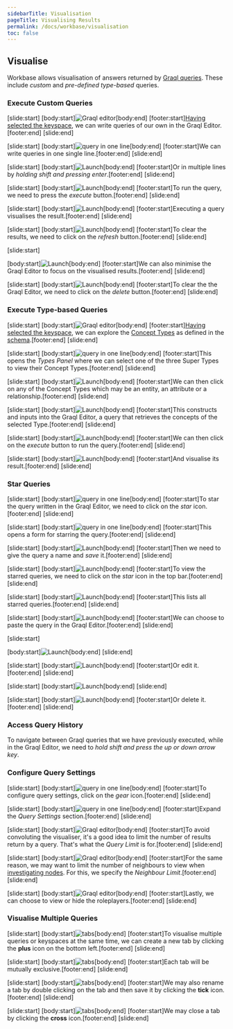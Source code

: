 ```yaml
---
sidebarTitle: Visualisation
pageTitle: Visualising Results
permalink: /docs/workbase/visualisation
toc: false
---
```


## Visualise
Workbase allows visualisation of answers returned by [Graql queries](/docs/query/overview). These include _custom_ and _pre-defined type-based_ queries.

### Execute Custom Queries
<div class="slideshow">

[slide:start]
[body:start]![Graql editor](/docs/images/workbase/1.1/custom_queries_1.png)[body:end]
[footer:start][Having selected the keyspace](/docs/workbase/preferences#selecting-a-keyspace), we can write queries of our own in the Graql Editor.[footer:end]
[slide:end]
<!-- -->
[slide:start]
[body:start]![query in one line](/docs/images/workbase/1.1/custom_queries_2.png)[body:end]
[footer:start]We can write queries in one single line.[footer:end]
[slide:end]
<!-- -->
[slide:start]
[body:start]![Launch](/docs/images/workbase/1.1/custom_queries_3.png)[body:end]
[footer:start]Or in multiple lines by _holding shift and pressing enter_.[footer:end]
[slide:end]
<!-- -->
[slide:start]
[body:start]![Launch](/docs/images/workbase/1.1/custom_queries_4.png)[body:end]
[footer:start]To run the query, we need to press the _execute_ button.[footer:end]
[slide:end]
<!-- -->
[slide:start]
[body:start]![Launch](/docs/images/workbase/1.1/custom_queries_5.png)[body:end]
[footer:start]Executing a query visualises the result.[footer:end]
[slide:end]
<!-- -->
[slide:start]
[body:start]![Launch](/docs/images/workbase/1.1/custom_queries_6.png)[body:end]
[footer:start]To clear the results, we need to click on the _refresh_ button.[footer:end]
[slide:end]
<!-- -->
[slide:start]

[body:start]![Launch](/docs/images/workbase/1.1/custom_queries_7.png)[body:end]
[footer:start]We can also minimise the Graql Editor to focus on the visualised results.[footer:end]
[slide:end]
<!-- -->
[slide:start]
[body:start]![Launch](/docs/images/workbase/1.1/custom_queries_8.png)[body:end]
[footer:start]To clear the the Graql Editor, we need to click on the _delete_ button.[footer:end]
[slide:end]
</div>

### Execute Type-based Queries
<div class="slideshow">

[slide:start]
[body:start]![Graql editor](/docs/images/workbase/1.1/type_based_1.png)[body:end]
[footer:start][Having selected the keyspace](/docs/workbase/preferences#selecting-a-keyspace), we can explore the [Concept Types](/docs/schema/concepts) as defined in the [schema](/docs/schema/overview).[footer:end]
[slide:end]
<!-- -->
[slide:start]
[body:start]![query in one line](/docs/images/workbase/1.1/type_based_2.png)[body:end]
[footer:start]This opens the _Types Panel_ where we can select one of the three Super Types to view their Concept Types.[footer:end]
[slide:end]
<!-- -->
[slide:start]
[body:start]![Launch](/docs/images/workbase/1.1/type_based_3.png)[body:end]
[footer:start]We can then click on any of the Concept Types which may be an entity, an attribute or a relationship.[footer:end]
[slide:end]
<!-- -->
[slide:start]
[body:start]![Launch](/docs/images/workbase/1.1/type_based_4.png)[body:end]
[footer:start]This constructs and inputs into the Graql Editor, a query that retrieves the concepts of the selected Type.[footer:end]
[slide:end]
<!-- -->
[slide:start]
[body:start]![Launch](/docs/images/workbase/1.1/type_based_5.png)[body:end]
[footer:start]We can then click on the _execute_ button to run the query.[footer:end]
[slide:end]
<!-- -->
[slide:start]
[body:start]![Launch](/docs/images/workbase/1.1/type_based_6.png)[body:end]
[footer:start]And visualise its result.[footer:end]
[slide:end]

</div>

### Star Queries
<div class="slideshow">

[slide:start]
[body:start]![query in one line](/docs/images/workbase/1.1/star_1.png)[body:end]
[footer:start]To star the query written in the Graql Editor, we need to click on the _star_ icon.[footer:end]
[slide:end]
<!-- -->
[slide:start]
[body:start]![query in one line](/docs/images/workbase/1.1/star_2.png)[body:end]
[footer:start]This opens a form for starring the query.[footer:end]
[slide:end]
<!-- -->
[slide:start]
[body:start]![Launch](/docs/images/workbase/1.1/star_3.png)[body:end]
[footer:start]Then we need to give the query a name and _save_ it.[footer:end]
[slide:end]
<!-- -->
[slide:start]
[body:start]![Launch](/docs/images/workbase/1.1/star_4.png)[body:end]
[footer:start]To view the starred queries, we need to click on the _star_ icon in the top bar.[footer:end]
[slide:end]
<!-- -->
[slide:start]
[body:start]![Launch](/docs/images/workbase/1.1/star_5.png)[body:end]
[footer:start]This lists all starred queries.[footer:end]
[slide:end]
<!-- -->
[slide:start]
[body:start]![Launch](/docs/images/workbase/1.1/star_6.png)[body:end]
[footer:start]We can choose to paste the query in the Graql Editor.[footer:end]
[slide:end]
<!-- -->
[slide:start]

[body:start]![Launch](/docs/images/workbase/1.1/star_7.png)[body:end]
[slide:end]
<!-- -->
[slide:start]
[body:start]![Launch](/docs/images/workbase/1.1/star_8.png)[body:end]
[footer:start]Or edit it.[footer:end]
[slide:end]
<!-- -->
[slide:start]
[body:start]![Launch](/docs/images/workbase/1.1/star_9.png)[body:end]
[slide:end]
<!-- -->
[slide:start]
[body:start]![Launch](/docs/images/workbase/1.1/star_10.png)[body:end]
[footer:start]Or delete it.[footer:end]
[slide:end]

</div>

### Access Query History
To navigate between Graql queries that we have previously executed, while in the Graql Editor, we need to _hold shift and press the up or down arrow key_.

### Configure Query Settings
<div class="slideshow">

[slide:start]
[body:start]![query in one line](/docs/images/workbase/1.1/query_settings_1.png)[body:end]
[footer:start]To configure query settings, click on the _gear_ icon.[footer:end]
[slide:end]
<!-- -->
[slide:start]
[body:start]![query in one line](/docs/images/workbase/1.1/query_settings_2.png)[body:end]
[footer:start]Expand the _Query Settings_ section.[footer:end]
[slide:end]
<!-- -->
[slide:start]
[body:start]![Graql editor](/docs/images/workbase/1.1/query_settings_3.png)[body:end]
[footer:start]To avoid convoluting the visualiser, it's a good idea to limit the number of results return by a query. That's what the _Query Limit_ is for.[footer:end]
[slide:end]
<!-- -->
[slide:start]
[body:start]![Graql editor](/docs/images/workbase/1.1/query_settings_4.png)[body:end]
[footer:start]For the same reason, we may want to limit the number of neighbours to view when [investigating nodes](...). For this, we specify the _Neighbour Limit_.[footer:end]
[slide:end]
<!-- -->
[slide:start]
[body:start]![Graql editor](/docs/images/workbase/1.1/query_settings_5.png)[body:end]
[footer:start]Lastly, we can choose to view or hide the roleplayers.[footer:end]
[slide:end]

</div>

### Visualise Multiple Queries
<div class="slideshow">

[slide:start]
[body:start]![tabs](/docs/images/workbase/1.1/tabs_1.png)[body:end]
[footer:start]To visualise multiple queries or keyspaces at the same time, we can create a new tab by clicking the __plus__ icon on the bottom left.[footer:end]
[slide:end]

[slide:start]
[body:start]![tabs](/docs/images/workbase/1.1/tabs_2.png)[body:end]
[footer:start]Each tab will be mutually exclusive.[footer:end]
[slide:end]

[slide:start]
[body:start]![tabs](/docs/images/workbase/1.1/tabs_3.png)[body:end]
[footer:start]We may also rename a tab by double clicking on the tab and then save it by clicking the __tick__ icon.[footer:end]
[slide:end]

[slide:start]
[body:start]![tabs](/docs/images/workbase/1.1/tabs_4.png)[body:end]
[footer:start]We may close a tab by clicking the __cross__ icon.[footer:end]
[slide:end]

</div>